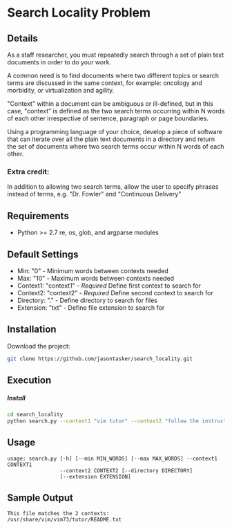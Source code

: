 # Search Locality Problem

## Details

As a staff researcher, you must repeatedly search through a set of plain text documents in order to do your work.

A common need is to find documents where two different topics or search terms are discussed in the same context, for example: oncology and morbidity, or virtualization and agility.

"Context" within a document can be ambiguous or ill-defined, but in this case, "context" is defined as the two search terms occurring within N words of each other irrespective of sentence, paragraph or page boundaries.

Using a programming language of your choice, develop a piece of software that can iterate over all the plain text documents in a directory and return the set of documents where two search terms occur within N words of each other.

### Extra credit:
In addition to allowing two search terms, allow the user to specify phrases instead of terms, e.g. "Dr. Fowler" and "Continuous Delivery"



## Requirements
- Python >= 2.7 re, os, glob, and argparse modules


## Default Settings
- Min: "0" - Minimum words between contexts needed
- Max: "10" - Maximum words between contexts needed
- Context1: "context1" - *Required* Define first context to search for
- Context2: "context2" - *Required* Define second context to search for
- Directory: "." - Define directory to search for files
- Extension: "txt" - Define file extension to search for

## Installation
Download the project:
```sh
git clone https://github.com/jasontasker/search_locality.git
```

## Execution
##### Install 
```sh
cd search_locality
python search.py --context1 "vim tutor" --context2 "follow the instructions" --directory /usr/share/vim --min 0 --max 5 --extension txt
```


## Usage
```text
usage: search.py [-h] [--min MIN_WORDS] [--max MAX_WORDS] --context1 CONTEXT1
                 --context2 CONTEXT2 [--directory DIRECTORY]
                 [--extension EXTENSION]
```

## Sample Output
```text
This file matches the 2 contexts:
/usr/share/vim/vim73/tutor/README.txt
```

